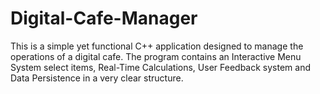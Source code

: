 # Digital-Cafe-Manager
This is a simple yet functional C++ application designed to manage the operations of a digital cafe. The program contains an Interactive Menu System select items, Real-Time Calculations, User Feedback system and Data Persistence in a very clear structure.

